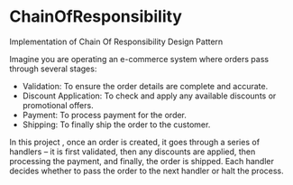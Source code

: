 # ChainOfResponsibility
Implementation of Chain Of Responsibility Design Pattern

Imagine you are operating an e-commerce system where orders pass through several stages:

  * Validation: To ensure the order details are complete and accurate.
  * Discount Application: To check and apply any available discounts or promotional offers.
  * Payment: To process payment for the order.
  * Shipping: To finally ship the order to the customer.

In this project , once an order is created, it goes through a series of handlers – it is first validated, then any discounts are applied, then processing the payment, and finally, the order is shipped. Each handler decides whether to pass the order to the next handler or halt the process. 
